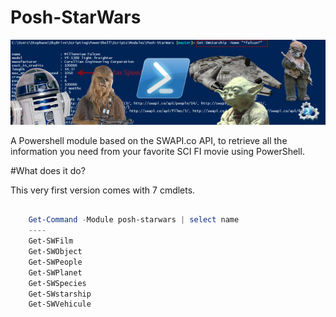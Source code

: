# Posh-StarWars
![alt tag](https://github.com/1RedOne/Posh-StarWars/blob/master/img/frontpage.png)

A Powershell module based on the SWAPI.co API, to retrieve all the information you need from your favorite SCI FI movie using PowerShell.

#What does it do?

This very first version comes with 7 cmdlets.
````Powershell
    
    Get-Command -Module posh-starwars | select name
    ----          
    Get-SWFilm   
    Get-SWObject 
    Get-SWPeople 
    Get-SWPlanet 
    Get-SWSpecies
    Get-SWstarship
    Get-SWVehicule